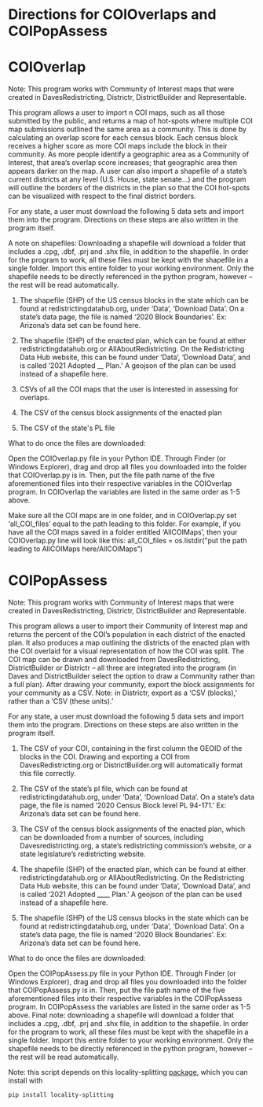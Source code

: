 # Directions for COIOverlaps and COIPopAssess

# COIOverlap
Note: This program works with Community of Interest maps that were created in DavesRedistricting, Districtr, DistrictBuilder and Representable.  

This program allows a user to import n COI maps, such as all those submitted by the public, and returns a map of hot-spots where multiple COI map submissions outlined the same area as a community.  This is done by calculating an overlap score for each census block. Each census block receives a higher score as more COI maps include the block in their community.  As more people identify a geographic area as a Community of Interest, that area’s overlap score increases; that geographic area then appears darker on the map.
A user can also import a shapefile of a state’s current districts at any level (U.S. House, state senate…) and the program will outline the borders of the districts in the plan so that the COI hot-spots can be visualized with respect to the final district borders.

For any state, a user must download the following 5 data sets and import them into the program.  Directions on these steps are also written in the program itself.

A note on shapefiles: Downloading a shapefile will download a folder that includes a .cpg, .dbf, .prj and .shx file, in addition to the shapefile.  In order for the program to work, all these files must be kept with the shapefile in a single folder.  Import this entire folder to your working environment.  Only the shapefile needs to be directly referenced in the python program, however – the rest will be read automatically.

1. The shapefile (SHP) of the US census blocks in the state which can be found  at redistrictingdatahub.org, under ‘Data’, ‘Download Data’.  On a state’s data page, the file is named ‘2020 Block Boundaries’.  Ex: Arizona’s data set can be found here. 

2. The shapefile (SHP) of the enacted plan, which can be found at either redistrictingdatahub.org or AllAboutRedistricting. On the Redistricting Data Hub website, this can be found under ‘Data’, ‘Download Data’, and is called ‘2021 Adopted __ Plan.'  A geojson of the plan can be used instead of a shapefile here.

3. CSVs of all the COI maps that the user is interested in assessing for overlaps.  

4. The CSV of the census block assignments of the enacted plan

5. The CSV of the state's PL file

What to do once the files are downloaded:

Open the COIOverlap.py file in your Python IDE.  Through Finder (or Windows Explorer), drag and drop all files you downloaded into the folder that COIOverlap.py is in.  Then, put the file path name of the five aforementioned files into their respective variables in the COIOverlap program.  In COIOverlap the variables are listed in the same order as 1-5 above.  

Make sure all the COI maps are in one folder, and in COIOverlap.py set ‘all_COI_files’ equal to the path leading to this folder.  For example, if you have all the COI maps saved in a folder entitled ‘AllCOIMaps’, then your COIOverlap.py line will look like this: 
all_COI_files = os.listdir("put the path leading to AllCOIMaps here/AllCOIMaps")

# COIPopAssess
Note: This program works with Community of Interest maps that were created in DavesRedistricting, Districtr, DistrictBuilder and Representable.  

This program allows a user to import their Community of Interest map and returns the percent of the COI’s population in each district of the enacted plan. It also produces a map outlining the districts of the enacted plan with the COI overlaid for a visual representation of how the COI was split. The COI map can be drawn and downloaded from DavesRedistricting, DistrictBuilder or Districtr – all three are integrated into the program (in Daves and DistrictBuilder select the option to draw a Community rather than a full plan).  After drawing your community, export the block assignments for your community as a CSV.  Note: in Districtr, export as a ‘CSV (blocks),’ rather than a ‘CSV (these units).’

For any state, a user must download the following 5 data sets and import them into the program.  Directions on these steps are also written in the program itself.

1. The CSV of your COI, containing in the first column the GEOID of the blocks in the COI.  Drawing and exporting a COI from DavesRedistricting.org or DistrictBuilder.org will automatically format this file correctly.

2. The CSV of the state’s pl file, which can be found at redistrictingdatahub.org, under ‘Data’, ‘Download Data’.  On a state’s data page, the file is named ‘2020 Census Block level PL 94-171.’  Ex: Arizona’s data set can be found here. 

3. The CSV of the census block assignments of the enacted plan, which can be downloaded from a number of sources, including Davesredistricting.org, a state’s redistricting commission’s website, or a state legislature’s redistricting website.  

4. The shapefile (SHP) of the enacted plan, which can be found at either redistrictingdatahub.org or AllAboutRedistricting. On the Redistricting Data Hub website, this can be found under ‘Data’, ‘Download Data’, and is called ‘2021 Adopted ____ Plan.’  A geojson of the plan can be used instead of a shapefile here.

5. The shapefile (SHP) of the US census blocks in the state which can be found  at redistrictingdatahub.org, under ‘Data’, ‘Download Data’.  On a state’s data page, the file is named ‘2020 Block Boundaries’.  Ex: Arizona’s data set can be found here. 

What to do once the files are downloaded:

Open the COIPopAssess.py file in your Python IDE.  Through Finder (or Windows Explorer), drag and drop all files you downloaded into the folder that COIPopAssess.py is in.  Then, put the file path name of the five aforementioned files into their respective variables in the COIPopAssess program.  In COIPopAssess the variables are listed in the same order as 1-5 above. 
Final note: downloading a shapefile will download a folder that includes a .cpg, .dbf, .prj and .shx file, in addition to the shapefile.  In order for the program to work, all these files must be kept with the shapefile in a single folder.  Import this entire folder to your working environment.  Only the shapefile needs to be directly referenced in the python program, however – the rest will be read automatically.

Note: this script depends on this locality-splitting [package](https://github.com/jacobwachspress/locality-splitting), which you can install with 

```
pip install locality-splitting
```

